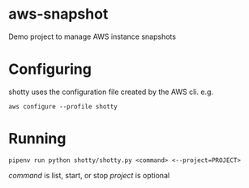 # aws-snapshot
Demo project to manage AWS instance snapshots

# Configuring
shotty uses the configuration file created by the AWS cli. e.g.

`aws configure --profile shotty`

# Running
`pipenv run python shotty/shotty.py <command> <--project=PROJECT>`

*command* is list, start, or stop
*project* is optional
